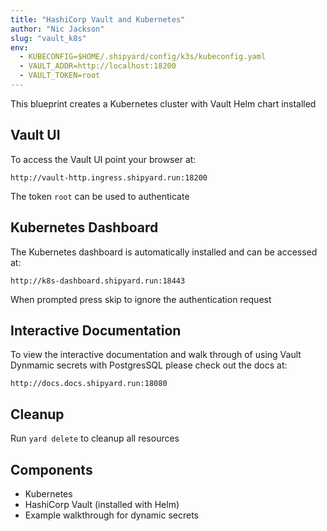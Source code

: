 ```yaml
---
title: "HashiCorp Vault and Kubernetes"
author: "Nic Jackson"
slug: "vault_k8s"
env:
  - KUBECONFIG=$HOME/.shipyard/config/k3s/kubeconfig.yaml
  - VAULT_ADDR=http://localhost:18200
  - VAULT_TOKEN=root
---
```


This blueprint creates a Kubernetes cluster with Vault Helm chart installed

## Vault UI
To access the Vault UI point your browser at:

`http://vault-http.ingress.shipyard.run:18200`

The token `root` can be used to authenticate

## Kubernetes Dashboard
The Kubernetes dashboard is automatically installed and can be accessed at:

`http://k8s-dashboard.shipyard.run:18443`

When prompted press skip to ignore the authentication request

## Interactive Documentation
To view the interactive documentation and walk through of using Vault Dynmamic secrets with PostgresSQL
please check out the docs at:

`http://docs.docs.shipyard.run:18080`
  
## Cleanup

Run `yard delete` to cleanup all resources

## Components
* Kubernetes
* HashiCorp Vault (installed with Helm)
* Example walkthrough for dynamic secrets
